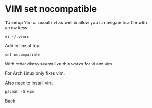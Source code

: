 # VIM set nocompatible

To setup Vim or usually vi as well to allow you to navigate in a file with arrow keys.

	vi ~/.vimrc

Add in line at top:

	set nocompatible

With other distro seems like this works for vi and vim.

For Arch Linux only fixes vim.

Also need to install vim.

	pacman -S vim

[Back](https://jaemnkm.github.io/docs_redirect)